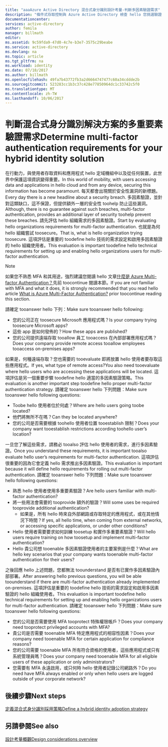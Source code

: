 ```yaml
---
title: "aaaAzure Active Directory 混合式身分識別設計考量-判斷多因素驗證需求"
description: "條件式存取控制與 Azure Active Directory 檢查 hello 您挑選驗證 hello 使用者時，才能允許存取 toohello 應用程式特定的條件。 一旦符合這些條件，hello 使用者已驗證，而且允許存取 toohello 應用程式。"
documentationcenter: 
services: active-directory
author: femila
manager: billmath
editor: 
ms.assetid: 9c59fda9-47d0-4c7e-b3e7-3575c29beabe
ms.service: active-directory
ms.devlang: na
ms.topic: article
ms.tgt_pltfrm: na
ms.workload: identity
ms.date: 07/18/2017
ms.author: billmath
ms.openlocfilehash: 49fa7b43772fb3a2d6664747477c60a34cddde2b
ms.sourcegitcommit: 523283cc1b3c37c428e77850964dc1c33742c5f0
ms.translationtype: MT
ms.contentlocale: zh-TW
ms.lasthandoff: 10/06/2017
---
```

# <a name="determine-multi-factor-authentication-requirements-for-your-hybrid-identity-solution"></a><span data-ttu-id="32ec0-104">判斷混合式身分識別解決方案的多重要素驗證需求</span><span class="sxs-lookup"><span data-stu-id="32ec0-104">Determine multi-factor authentication requirements for your hybrid identity solution</span></span>
<span data-ttu-id="32ec0-105">在行動力，與使用者存取資料和應用程式 hello 定域機組中以及從任何裝置，此世界中保護這項資訊變得重要。</span><span class="sxs-lookup"><span data-stu-id="32ec0-105">In this world of mobility, with users accessing data and applications in hello cloud and from any device, securing this information has become paramount.</span></span>  <span data-ttu-id="32ec0-106">每天都會出現關於安全性漏洞的新標題。</span><span class="sxs-lookup"><span data-stu-id="32ec0-106">Every day there is a new headline about a security breach.</span></span>  <span data-ttu-id="32ec0-107">多因素驗證，並針對這類缺口，這不保證，但提供額外一層的安全性 toohelp 防止這些漏洞。</span><span class="sxs-lookup"><span data-stu-id="32ec0-107">Although, there is no guarantee against such breaches, multi-factor authentication, provides an additional layer of security toohelp prevent these breaches.</span></span>
<span data-ttu-id="32ec0-108">請先評估 hello 組織需求的多因素驗證。</span><span class="sxs-lookup"><span data-stu-id="32ec0-108">Start by evaluating hello organizations requirements for multi-factor authentication.</span></span> <span data-ttu-id="32ec0-109">也就是為何 hello 組織嘗試 toosecure。</span><span class="sxs-lookup"><span data-stu-id="32ec0-109">That is, what is hello organization trying toosecure.</span></span>  <span data-ttu-id="32ec0-110">這項評估是重要的 toodefine hello 技術的需求設定和啟用多因素驗證的 hello 組織使用者。</span><span class="sxs-lookup"><span data-stu-id="32ec0-110">This evaluation is important toodefine hello technical requirements for setting up and enabling hello organizations users for multi-factor authentication.</span></span>

> [!NOTE]
> <span data-ttu-id="32ec0-111">如果您不熟悉 MFA 和其用途，強烈建議您閱讀 hello 文章[什麼是 Azure Multi-factor Authentication？](../multi-factor-authentication/multi-factor-authentication.md)先前 toocontinue 閱讀本節。</span><span class="sxs-lookup"><span data-stu-id="32ec0-111">If you are not familiar with MFA and what it does, it is strongly recommended that you read hello article [What is Azure Multi-Factor Authentication?](../multi-factor-authentication/multi-factor-authentication.md) prior toocontinue reading this section.</span></span>
> 
> 

<span data-ttu-id="32ec0-112">請確定 tooanswer hello 下列：</span><span class="sxs-lookup"><span data-stu-id="32ec0-112">Make sure tooanswer hello following:</span></span>

* <span data-ttu-id="32ec0-113">您的公司正在 toosecure Microsoft 應用程式嗎？</span><span class="sxs-lookup"><span data-stu-id="32ec0-113">Is your company trying toosecure Microsoft apps?</span></span> 
* <span data-ttu-id="32ec0-114">這些 app 是如何發佈的？</span><span class="sxs-lookup"><span data-stu-id="32ec0-114">How these apps are published?</span></span>
* <span data-ttu-id="32ec0-115">您的公司提供遠端存取 tooallow 員工 tooaccess 在內部部署應用程式嗎？</span><span class="sxs-lookup"><span data-stu-id="32ec0-115">Does your company provide remote access tooallow employees tooaccess on-premises apps?</span></span>

<span data-ttu-id="32ec0-116">如果是，何種遠端存取？您也需要的 tooevaluate 即將放置 hello 使用者要存取這些應用程式。</span><span class="sxs-lookup"><span data-stu-id="32ec0-116">If yes, what type of remote access?You also need tooevaluate where hello users who are accessing these applications will be located.</span></span> <span data-ttu-id="32ec0-117">這項評估是另一個重要步驟 toodefine hello 適當的多因素驗證策略。</span><span class="sxs-lookup"><span data-stu-id="32ec0-117">This evaluation is another important step toodefine hello proper multi-factor authentication strategy.</span></span> <span data-ttu-id="32ec0-118">請確定 tooanswer hello 下列問題：</span><span class="sxs-lookup"><span data-stu-id="32ec0-118">Make sure tooanswer hello following questions:</span></span>

* <span data-ttu-id="32ec0-119">Toobe hello 使用者位於何處？</span><span class="sxs-lookup"><span data-stu-id="32ec0-119">Where are hello users going toobe located?</span></span>
* <span data-ttu-id="32ec0-120">他們將無所不在嗎？</span><span class="sxs-lookup"><span data-stu-id="32ec0-120">Can they be located anywhere?</span></span>
* <span data-ttu-id="32ec0-121">您的公司是否需要根據 toohello 使用者位置 tooestablish 限制？</span><span class="sxs-lookup"><span data-stu-id="32ec0-121">Does your company want tooestablish restrictions according toohello user’s location?</span></span>

<span data-ttu-id="32ec0-122">一旦您了解這些需求，請務必 tooalso 評估 hello 使用者的需求，進行多因素驗證。</span><span class="sxs-lookup"><span data-stu-id="32ec0-122">Once you understand these requirements, it is important tooalso evaluate hello user’s requirements for multi-factor authentication.</span></span> <span data-ttu-id="32ec0-123">這項評估很重要的因為它會定義 hello 需求推出多因素驗證。</span><span class="sxs-lookup"><span data-stu-id="32ec0-123">This evaluation is important because it will define hello requirements for rolling out multi-factor authentication.</span></span> <span data-ttu-id="32ec0-124">請確定 tooanswer hello 下列問題：</span><span class="sxs-lookup"><span data-stu-id="32ec0-124">Make sure tooanswer hello following questions:</span></span>

* <span data-ttu-id="32ec0-125">熟悉 hello 使用者使用多重要素驗證？</span><span class="sxs-lookup"><span data-stu-id="32ec0-125">Are hello users familiar with multi-factor authentication?</span></span>
* <span data-ttu-id="32ec0-126">將一些用法會需要的 tooprovide 額外的驗證？</span><span class="sxs-lookup"><span data-stu-id="32ec0-126">Will some uses be required tooprovide additional authentication?</span></span>  
  * <span data-ttu-id="32ec0-127">如果是，所有 hello 時來自外部網路或存取特定的應用程式，或在其他情況下時間？</span><span class="sxs-lookup"><span data-stu-id="32ec0-127">If yes, all hello time, when coming from external networks, or accessing specific applications, or under other conditions?</span></span>
* <span data-ttu-id="32ec0-128">Hello 使用者需要要求如何訓練 toosetup 和實作多重要素驗證？</span><span class="sxs-lookup"><span data-stu-id="32ec0-128">Will hello users require training on how toosetup and implement multi-factor authentication?</span></span>
* <span data-ttu-id="32ec0-129">Hello 貴公司想 tooenable 多因素驗證使用者的主要案例是什麼？</span><span class="sxs-lookup"><span data-stu-id="32ec0-129">What are hello key scenarios that your company wants tooenable multi-factor authentication for their users?</span></span>

<span data-ttu-id="32ec0-130">之後回應 hello 上述問題，您都無法 toounderstand 是否有已實作多因素驗證內部部署。</span><span class="sxs-lookup"><span data-stu-id="32ec0-130">After answering hello previous questions, you will be able toounderstand if there are multi-factor authentication already implemented on-premises.</span></span> <span data-ttu-id="32ec0-131">這項評估是重要的 toodefine hello 技術的需求設定和啟用多因素驗證的 hello 組織使用者。</span><span class="sxs-lookup"><span data-stu-id="32ec0-131">This evaluation is important toodefine hello technical requirements for setting up and enabling hello organizations users for multi-factor authentication.</span></span> <span data-ttu-id="32ec0-132">請確定 tooanswer hello 下列問題：</span><span class="sxs-lookup"><span data-stu-id="32ec0-132">Make sure tooanswer hello following questions:</span></span>

* <span data-ttu-id="32ec0-133">您的公司是否需要使用 MFA tooprotect 特殊權限帳戶？</span><span class="sxs-lookup"><span data-stu-id="32ec0-133">Does your company need tooprotect privileged accounts with MFA?</span></span>
* <span data-ttu-id="32ec0-134">貴公司是否需要 tooenable MFA 特定應用程式的相容性因素？</span><span class="sxs-lookup"><span data-stu-id="32ec0-134">Does your company need tooenable MFA for certain application for compliance reasons?</span></span>
* <span data-ttu-id="32ec0-135">您的公司需要 tooenable MFA 所有符合資格的使用者，這些應用程式或只有系統管理員嗎？</span><span class="sxs-lookup"><span data-stu-id="32ec0-135">Does your company need tooenable MFA for all eligible users of these application or only administrators?</span></span>
* <span data-ttu-id="32ec0-136">您需要有 MFA 永遠啟用，或只何時 hello 使用者記錄公司網路外？</span><span class="sxs-lookup"><span data-stu-id="32ec0-136">Do you need have MFA always enabled or only when hello users are logged outside of your corporate network?</span></span>

## <a name="next-steps"></a><span data-ttu-id="32ec0-137">後續步驟</span><span class="sxs-lookup"><span data-stu-id="32ec0-137">Next steps</span></span>
[<span data-ttu-id="32ec0-138">定義混合式身分識別採用策略</span><span class="sxs-lookup"><span data-stu-id="32ec0-138">Define a hybrid identity adoption strategy</span></span>](active-directory-hybrid-identity-design-considerations-identity-adoption-strategy.md)

## <a name="see-also"></a><span data-ttu-id="32ec0-139">另請參閱</span><span class="sxs-lookup"><span data-stu-id="32ec0-139">See also</span></span>
[<span data-ttu-id="32ec0-140">設計考量概觀</span><span class="sxs-lookup"><span data-stu-id="32ec0-140">Design considerations overview</span></span>](active-directory-hybrid-identity-design-considerations-overview.md)

